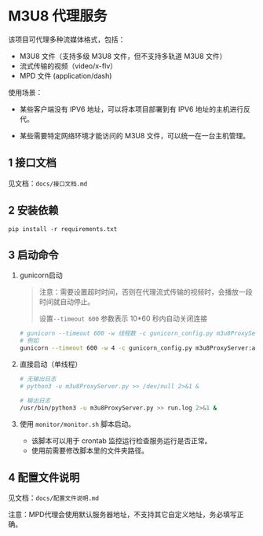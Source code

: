 # M3U8 代理服务

该项目可代理多种流媒体格式，包括：

- M3U8 文件（支持多级 M3U8 文件，但不支持多轨道 M3U8 文件）
- 流式传输的视频（video/x-flv）
- MPD 文件 (application/dash)

使用场景：

- 某些客户端没有 IPV6 地址，可以将本项目部署到有 IPV6 地址的主机进行反代。

- 某些需要特定网络环境才能访问的 M3U8 文件，可以统一在一台主机管理。

## 1 接口文档

见文档：`docs/接口文档.md`

## 2 安装依赖

`pip install -r requirements.txt`

## 3 启动命令

1. gunicorn启动

   > 注意：需要设置超时时间，否则在代理流式传输的视频时，会播放一段时间就自动停止。
   >
   > 设置`--timeout 600` 参数表示 10*60 秒内自动关闭连接

   ```sh
   # gunicorn --timeout 600 -w 线程数 -c gunicorn_config.py m3u8ProxyServer:app
   # 例如
   gunicorn --timeout 600 -w 4 -c gunicorn_config.py m3u8ProxyServer:app
   ```

2. 直接启动（单线程）

   ```sh
   # 无输出日志
   # python3 -u m3u8ProxyServer.py >> /dev/null 2>&1 &
   
   # 输出日志
   /usr/bin/python3 -u m3u8ProxyServer.py >> run.log 2>&1 &
   ```

3. 使用 `monitor/monitor.sh` 脚本启动。

   - 该脚本可以用于 crontab 监控运行检查服务运行是否正常。
   - 使用前需要修改脚本里的文件夹路径。

## 4 配置文件说明

见文档：`docs/配置文件说明.md`

注意：MPD代理会使用默认服务器地址，不支持其它自定义地址，务必填写正确。
